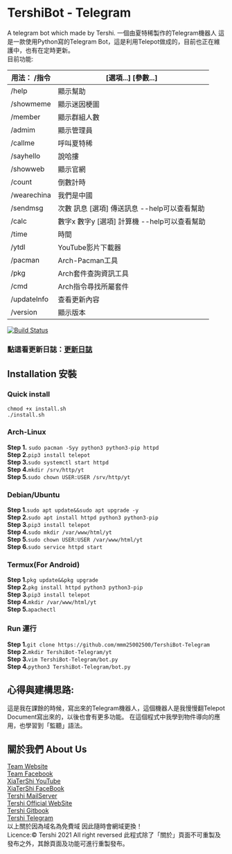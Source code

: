 # TershiBot - Telegram
A telegram bot which made by Tershi. 一個由夏特稀製作的Telegram機器人
這是一款使用Python寫的Telegram Bot，這是利用Telepot做成的，目前也正在維護中，也有在定時更新。<br>
目前功能:<br>

| 用法： /指令 | [選項...] [參數...] |
|-----|-----|
| /help | 顯示幫助 |
| /showmeme | 顯示迷因梗圖 |
| /member | 顯示群組人數 |
| /admim | 顯示管理員 |
| /callme | 呼叫夏特稀 |
| /sayhello | 說哈摟 |
| /showweb | 顯示官網 |
| /count | 倒數計時 |
| /wearechina | 我們是中國 |
| /sendmsg | 次數 訊息 [選項] 傳送訊息 --help可以查看幫助 |
| /calc | 數字x 數字y [選項] 計算機 --help可以查看幫助 |
| /time | 時間 |
| /ytdl | YouTube影片下載器 |
| /pacman | Arch-Pacman工具 |
| /pkg | Arch套件查詢資訊工具  |
| /cmd | Arch指令尋找所屬套件  |
| /updateInfo | 查看更新內容 |
| /version | 顯示版本|

[![Build Status](http://img.shields.io/travis/badges/badgerbadgerbadger.svg?style=flat-square)](https://travis-ci.org/badges/badgerbadgerbadger)

### 點這看更新日誌：[更新日誌](/updateInfo.md)

## Installation 安裝<br>
### **Quick install**
``chmod +x install.sh``<br>
``./install.sh``

### **Arch-Linux**<br>
**Step 1.** ``sudo pacman -Syy python3 python3-pip httpd`` <br>
**Step 2.**``pip3 install telepot``<br>
**Step 3.**``sudo systemctl start httpd``<br>
**Step 4.**``mkdir /srv/http/yt``<br>
**Step 5.**``sudo chown USER:USER /srv/http/yt``<br>

### **Debian/Ubuntu**<br>
**Step 1.**``sudo apt update&&sudo apt upgrade -y``<br>
**Step 2.**``sudo apt install httpd python3 python3-pip``<br>
**Step 3.**``pip3 install telepot``<br>
**Step 4.**``sudo mkdir /var/www/html/yt``<br>
**Step 5.**``sudo chown USER:USER /var/www/html/yt``<br>
**Step 6.**``sudo service httpd start``<br>

### **Termux(For Android)**<br>
**Step 1.**``pkg update&&pkg upgrade``<br>
**Step 2.**``pkg install httpd python3 python3-pip``<br>
**Step 3.**``pip3 install telepot``<br>
**Step 4.**``mkdir /var/www/html/yt``<br>
**Step 5.**``apachectl``<br>

### Run 運行
**Step 1.**``git clone https://github.com/mmm25002500/TershiBot-Telegram``<br>
**Step 2.**``mkdir TershiBot-Telegram/yt``<br>
**Step 3.**``vim TershiBot-Telegram/bot.py``<br>
**Step 4.**``python3 TershiBot-Telegram/bot.py``<br>

## 心得與建構思路:
這是我在課餘的時候，寫出來的Telegram機器人，這個機器人是我慢慢翻Telepot Document寫出來的，以後也會有更多功能。
在這個程式中我學到物件導向的應用，也學習到「監聽」語法。

## 關於我們 About Us

[Team Website](www.tershi.ml) <br>
[Team Facebook](https://www.facebook.com/shanling.team/) <br>
[XiaTerShi YouTube](https://www.youtube.com/channel/UCPdpFDFOp3sPbZhRkaQVaQA) <br>
[XiaTerShi FaceBook](https://www.facebook.com/Tershi25648) <br>
[Tershi MailServer](https://mail.tershi.ml) <br>
[Tershi Official WebSite](https://cutespirit.tershi.ml) <br>
[Tershi Gitbook](https://gitbook.tershi.ml) <br>
[Tershi Telegram](https://t.me/TershiXia) <br>
以上關於因為域名為免費域 因此隨時會網域更換！ <br>
Licence:© Tershi 2021 All right reversed 此程式除了「關於」頁面不可重製及發布之外，其餘頁面及功能可進行重製發布。

